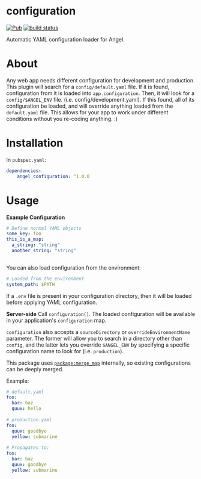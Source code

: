 # configuration

[![Pub](https://img.shields.io/pub/v/angel_configuration.svg)](https://pub.dartlang.org/packages/angel_configuration)
[![build status](https://travis-ci.org/angel-dart/configuration.svg)](https://travis-ci.org/angel-dart/configuration)

Automatic YAML configuration loader for Angel.

# About
Any web app needs different configuration for development and production. This plugin will search
for a `config/default.yaml` file. If it is found, configuration from it is loaded into `app.configuration`.
Then, it will look for a `config/$ANGEL_ENV` file. (i.e. config/development.yaml). If this found, all of its
configuration be loaded, and will override anything loaded from the `default.yaml` file. This allows for your
app to work under different conditions without you re-coding anything. :)

# Installation
In `pubspec.yaml`:

```yaml
dependencies:
    angel_configuration: ^1.0.0
```

# Usage

**Example Configuration**
```yaml
# Define normal YAML objects
some_key: foo
this_is_a_map:
  a_string: "string"
  another_string: "string"
  
```

You can also load configuration from the environment:
```yaml
# Loaded from the environment
system_path: $PATH
```

If a `.env` file is present in your configuration directory, then it will be loaded before
applying YAML configuration.

**Server-side**
Call `configuration()`. The loaded configuration will be available in your application's
`configuration` map.

`configuration` also accepts a `sourceDirectory` or `overrideEnvironmentName` parameter.
The former will allow you to search in a directory other than `config`, and the latter lets you
override `$ANGEL_ENV` by specifying a specific configuration name to look for (i.e. `production`).

This package uses
[`package:merge_map`](https://github.com/thosakwe/merge_map)
internally, so existing configurations can be deeply merged.

Example:

```yaml
# default.yaml
foo:
  bar: baz
  quux: hello
  
# production.yaml
foo:
  quux: goodbye
  yellow: submarine
  
# Propagates to:
foo:
  bar: baz
  quux: goodbye
  yellow: submarine
```